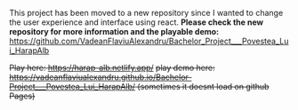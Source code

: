 This project has been moved to a new repository since I wanted to change the user experience and interface using react. <b>Please check the new repository for more information and the playable demo:</b> https://github.com/VadeanFlaviuAlexandru/Bachelor_Project___Povestea_Lui_HarapAlb

<s>Play here: https://harap-alb.netlify.app/</s>
<s>play demo here: https://vadeanflaviualexandru.github.io/Bachelor-Project___Povestea_Lui_HarapAlb/
(sometimes it doesnt load on github Pages)</s>
